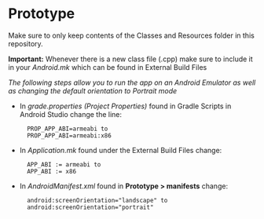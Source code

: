 # Prototype

Make sure to only keep contents of the Classes and Resources folder in this repository.

**Important:**
Whenever there is a new class file (.cpp) make sure to include it in your *Android.mk* which can be found in External Build Files


*The following steps allow you to run the app on an Android Emulator as well as changing the default orientation to Portrait mode*
* In *grade.properties (Project Properties)* found in Gradle Scripts in Android Studio change the line: 

        PROP_APP_ABI=armeabi to
        PROP_APP_ABI=armeabi:x86
* In *Application.mk* found under the External Build Files change:

        APP_ABI := armeabi to 
        APP_ABI := x86
* In *AndroidManifest.xml* found in **Prototype > manifests** change:
    
        android:screenOrientation="landscape" to
        android:screenOrientation="portrait"